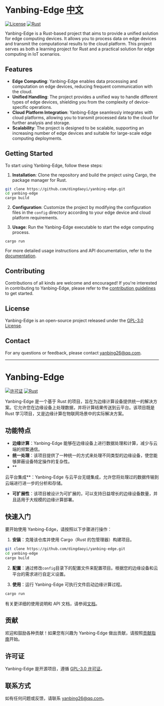# Yanbing-Edge [中文](README-ZH.md)

[![License](https://img.shields.io/badge/license-GPL3.0-blue.svg)](LICENSE)
[![Rust](https://img.shields.io/badge/rust-1.70+-orange.svg)](https://www.rust-lang.org/)

Yanbing-Edge is a Rust-based project that aims to provide a unified solution for edge computing devices. It allows you to process data on edge devices and transmit the computational results to the cloud platform. This project serves as both a learning project for Rust and a practical solution for edge computing in IoT scenarios.

## Features

- **Edge Computing**: Yanbing-Edge enables data processing and computation on edge devices, reducing frequent communication with the cloud.
- **Unified Handling**: The project provides a unified way to handle different types of edge devices, shielding you from the complexity of device-specific operations.
- **Cloud Platform Integration**: Yanbing-Edge seamlessly integrates with cloud platforms, allowing you to transmit processed data to the cloud for further analysis and storage.
- **Scalability**: The project is designed to be scalable, supporting an increasing number of edge devices and suitable for large-scale edge computing deployments.

## Getting Started

To start using Yanbing-Edge, follow these steps:

1. **Installation**: Clone the repository and build the project using Cargo, the package manager for Rust.

```bash
git clone https://github.com/dingdaoyi/yanbing-edge.git
cd yanbing-edge
cargo build
```

2. **Configuration**: Customize the project by modifying the configuration files in the `config` directory according to your edge device and cloud platform requirements.

3. **Usage**: Run the Yanbing-Edge executable to start the edge computing process.

```bash
cargo run
```

For more detailed usage instructions and API documentation, refer to the [documentation](docs/README.md).

## Contributing

Contributions of all kinds are welcome and encouraged! If you're interested in contributing to Yanbing-Edge, please refer to the [contribution guidelines](CONTRIBUTING.md) to get started.

## License

Yanbing-Edge is an open-source project released under the [GPL-3.0 License](LICENSE).

## Contact

For any questions or feedback, please contact [yanbing26@qq.com](mailto:yanbing26@qq.com).

---

# Yanbing-Edge

[![许可证](https://img.shields.io/badge/许可证-GPL3.0-blue.svg)](LICENSE)
[![Rust](https://img.shields.io/badge/rust-1.70+-orange.svg)](https://www.rust-lang.org/)

Yanbing-Edge 是一个基于 Rust 的项目，旨在为边缘计算设备提供统一的解决方案。它允许您在边缘设备上处理数据，并将计算结果传送到云平台。该项目既是 Rust 学习项目，又是边缘计算在物联网场景中的实际解决方案。

## 功能特点

- **边缘计算**：Yanbing-Edge 能够在边缘设备上进行数据处理和计算，减少与云端的频繁通信。
- **统一处理**：该项目提供了一种统一的方式来处理不同类型的边缘设备，使您能够屏蔽设备特定操作的复杂性。
- **

云平台集成**：Yanbing-Edge 与云平台无缝集成，允许您将处理过的数据传输到云端进行进一步的分析和存储。
- **可扩展性**：该项目被设计为可扩展的，可以支持日益增长的边缘设备数量，并且适用于大规模的边缘计算部署。

## 快速入门

要开始使用 Yanbing-Edge，请按照以下步骤进行操作：

1. **安装**：克隆该仓库并使用 Cargo（Rust 的包管理器）构建项目。

```bash
git clone https://github.com/dingdaoyi/yanbing-edge.git
cd yanbing-edge
cargo build
```

2. **配置**：通过修改`config`目录下的配置文件来配置项目。根据您的边缘设备和云平台的需求进行自定义设置。

3. **使用**：运行 Yanbing-Edge 可执行文件启动边缘计算过程。

```bash
cargo run
```

有关更详细的使用说明和 API 文档，请参阅[文档](docs/README.md)。

## 贡献

欢迎和鼓励各种贡献！如果您有兴趣为 Yanbing-Edge 做出贡献，请按照[贡献指南](CONTRIBUTING.md)开始。

## 许可证

Yanbing-Edge 是开源项目，遵循 [GPL-3.0 许可证](LICENSE)。

## 联系方式

如有任何问题或反馈，请联系 [yanbing26@qq.com](mailto:yanbing26@qq.com)。